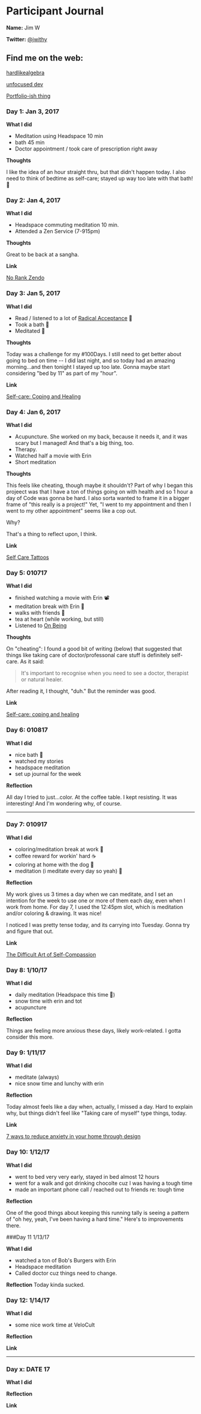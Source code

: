 # Participant Journal

**Name:** Jim W

**Twitter:** [@jwithy](https://twitter.com/jwithy)

## Find me on the web:

[hardlikealgebra](http://hardlikealgebra.com)

[unfocused dev](http://unfocused.tech)

[Portfolio-ish thing](http://jimwithington.com)

### Day 1: Jan 3, 2017

**What I did**

- Meditation using Headspace 10 min
- bath 45 min
- Doctor appointment / took care of prescription right away

**Thoughts**

I like the idea of an hour straight thru, but that didn't happen today. I also need to think of bedtime as self-care; stayed up way too late with that bath! 🛁

### Day 2: Jan 4, 2017

**What I did**

- Headspace commuting meditation 10 min.
- Attended a Zen Service (7-915pm)

**Thoughts**

Great to be back at a sangha.

**Link**

[No Rank Zendo](http://www.norankzendo.org/)

### Day 3: Jan 5, 2017

**What I did**

- Read / listened to a lot of [Radical Acceptance](https://www.amazon.com/dp/B000FC2NHG/ref=dp-kindle-redirect?_encoding=UTF8&btkr=1) 📖
- Took a bath 🛁
- Meditated 🙏

**Thoughts**

Today was a challenge for my #100Days.  I still need to get better about going to bed on time -- I did last night, and so today had an amazing morning...and then tonight I stayed up too late. Gonna maybe start considering "bed by 11" as part of my "hour".

**Link**

[Self-care: Coping and Healing](https://www.takebackthetech.net/be-safe/self-care-coping-and-healing)

### Day 4: Jan 6, 2017

**What I did**

- Acupuncture.  She worked on my back, because it needs it, and it was scary but I managed! And that's a big thing, too.
- Therapy.
- Watched half a movie with Erin
- Short meditation

**Thoughts**

This feels like cheating, though maybe it shouldn't? Part of why I began this projeect was that I have a ton of things going on with health and so 1 hour a day of Code was gonna be hard. I also sorta wanted to frame it in a bigger frame of "this really is a project!" Yet, "I went to my appointment and then I went to my other appointment" seems like a cop out.

Why?

That's a thing to reflect upon, I think.

**Link**

[Self Care Tattoos](https://motivationaltattoos.com/collections/motivational-tattoos/products/original-motivational-tattoo-pack)

### Day 5: 010717

**What I did**
- finished watching a movie with Erin 📽️
- meditation break with Erin 🙏
- walks with friends 🚶
- tea at heart (while working, but still)
- Listened to [On Being](http://www.onbeing.org/program/maria-popova-cartographer-of-meaning-in-a-digital-age/7580)

**Thoughts**

On "cheating":  I found a good bit of writing (below) that suggested that things like taking care of doctor/professonal care stuff is definitely self-care. As it said:

>It's important to recognise when you need to see a doctor, therapist or natural healer.

After reading it, I thought, "duh." But the reminder was good.

**Link**

[Self-care: coping and healing](https://www.takebackthetech.net/be-safe/self-care-coping-and-healing)

### Day 6:  010817

**What I did**
- nice bath 🛁
- watched my stories
- headspace meditation
- set up journal for the week

**Reflection**

All day I tried to just...color. At the coffee table. I kept resisting. It was interesting!  And I'm wondering why, of course.

***

### Day 7:  010917

**What I did**

- coloring/meditation break at work 🙏
- coffee reward for workin' hard ☕
- coloring at home with the dog 🐶
- meditation (i meditate every day so yeah) 🙏

**Reflection**

My work gives us 3 times a day when we can meditate, and I set an intention for the week to use one or more of them each day, even when I work from home. For day 7, I used the 12:45pm slot, which is meditation and/or coloring & drawing. It was nice!

I noticed I was pretty tense today, and its carrying into Tuesday. Gonna try and figure that out.

**Link**

[The Difficult Art of Self-Compassion](https://www.brainpickings.org/2016/09/05/school-of-life-self-compassion/)

### Day 8: 1/10/17

**What I did**
- daily meditation (Headspace this time 💪)
- snow time with erin and tot
- acupuncture

**Reflection**

Things are feeling more anxious these days, likely work-related. I gotta consider this more.

### Day 9: 1/11/17

**What I did**
- meditate (always)
- nice snow time and lunchy with erin

**Reflection**

Today almost feels like a day when, actually, I missed a day. Hard to explain why, but things didn't feel like "Taking care of myself" type things, today.

**Link**

[7 ways to reduce anxiety in your home through design](http://www.aestheticsofjoy.com/2016/11/5747/)

### Day 10: 1/12/17

**What I did**
- went to bed very very early, stayed in bed almost 12 hours
- went for a walk and got drinking chocolte cuz I was having a tough time
- made an important phone call / reached out to friends re: tough time

**Reflection**

One of the good things about keeping this running tally is seeing a pattern of "oh hey, yeah, I've been having a hard time." Here's to improvements there.

###Day 11 1/13/17

**What I did**
- watched a ton of Bob's Burgers with Erin
- Headspace meditation
- Called doctor cuz things need to change.

**Reflection**
Today kinda sucked.

### Day 12: 1/14/17

**What I did**
- some nice work time at VeloCult

**Reflection**

**Link**

***

### Day x: DATE 17

**What I did**

**Reflection**

**Link**
